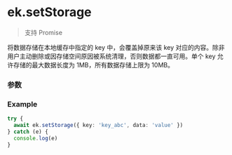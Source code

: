 # ek.setStorage

> <Icon type="success" /> 支持 Promise

将数据存储在本地缓存中指定的 key 中，会覆盖掉原来该 key 对应的内容。除非用户主动删除或因存储空间原因被系统清理，否则数据都一直可用。单个 key 允许存储的最大数据长度为 1MB，所有数据存储上限为 10MB。

### 参数

<Props :data="props" options />

### Example

```ts
try {
  await ek.setStorage({ key: 'key_abc', data: 'value' })
} catch (e) {
  console.log(e)
}
```

<script setup>
const props = [
    {
        name: "key", 
        type: "string",
        default: "",
        required: true, 
        desc: "本地缓存中指定的 key"
    },
    {
        name: "data", 
        type: "any",
        default: "",
        required: true, 
        desc: "需要存储的内容。只支持原生类型、Date、及能够通过 JSON.stringify 序列化的对象"
    },
]
</script>
